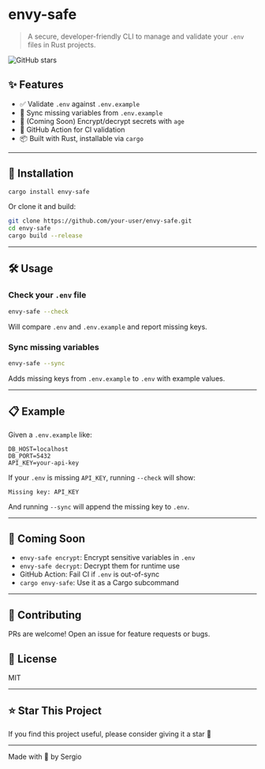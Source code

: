 # envy-safe

> A secure, developer-friendly CLI to manage and validate your `.env` files in Rust projects.

![GitHub stars](https://img.shields.io/github/stars/chapus/envy-safe?style=social)

## ✨ Features

- ✅ Validate `.env` against `.env.example`
- 🔄 Sync missing variables from `.env.example`
- 🔐 (Coming Soon) Encrypt/decrypt secrets with `age`
- 🧪 GitHub Action for CI validation
- 📦 Built with Rust, installable via `cargo`

---

## 🚀 Installation

```bash
cargo install envy-safe
```

Or clone it and build:

```bash
git clone https://github.com/your-user/envy-safe.git
cd envy-safe
cargo build --release
```

---

## 🛠 Usage

### Check your `.env` file

```bash
envy-safe --check
```
Will compare `.env` and `.env.example` and report missing keys.

### Sync missing variables
```bash
envy-safe --sync
```
Adds missing keys from `.env.example` to `.env` with example values.

---

## 📋 Example
Given a `.env.example` like:
```
DB_HOST=localhost
DB_PORT=5432
API_KEY=your-api-key
```

If your `.env` is missing `API_KEY`, running `--check` will show:
```
Missing key: API_KEY
```
And running `--sync` will append the missing key to `.env`.

---

## 🔐 Coming Soon
- `envy-safe encrypt`: Encrypt sensitive variables in `.env`
- `envy-safe decrypt`: Decrypt them for runtime use
- GitHub Action: Fail CI if `.env` is out-of-sync
- `cargo envy-safe`: Use it as a Cargo subcommand

---

## 🤝 Contributing
PRs are welcome! Open an issue for feature requests or bugs.

## 📄 License
MIT

---

## ⭐️ Star This Project
If you find this project useful, please consider giving it a star 🌟

---

Made with 💙 by Sergio
